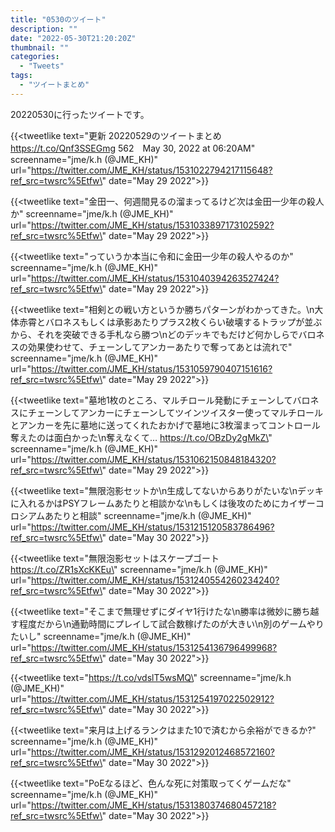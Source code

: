 ```yaml
---
title: "0530のツイート"
description: ""
date: "2022-05-30T21:20:20Z"
thumbnail: ""
categories:
  - "Tweets"
tags:
  - "ツイートまとめ"
---
```

20220530に行ったツイートです。
<!--more-->
{{<tweetlike text=\"更新 20220529のツイートまとめ https://t.co/Qnf3SSEGmg 562　May 30, 2022 at 06:20AM\" screenname=\"jme/k.h (@JME_KH)\" url=\"https://twitter.com/JME_KH/status/1531022794217115648?ref_src=twsrc%5Etfw\" date=\"May 29 2022\">}}

{{<tweetlike text=\"金田一、何週間見るの溜まってるけど次は金田一少年の殺人か\" screenname=\"jme/k.h (@JME_KH)\" url=\"https://twitter.com/JME_KH/status/1531033897173102592?ref_src=twsrc%5Etfw\" date=\"May 29 2022\">}}

{{<tweetlike text=\"っていうか本当に令和に金田一少年の殺人やるのか\" screenname=\"jme/k.h (@JME_KH)\" url=\"https://twitter.com/JME_KH/status/1531040394263527424?ref_src=twsrc%5Etfw\" date=\"May 29 2022\">}}

{{<tweetlike text=\"相剣との戦い方というか勝ちパターンがわかってきた。\n大体赤霄とバロネスもしくは承影あたりプラス2枚くらい破壊するトラップが並ぶから、それを突破できる手札なら勝つ\nどのデッキでもだけど何かしらでバロネスの効果使わせて、チェーンしてアンカーあたりで奪ってあとは流れで\" screenname=\"jme/k.h (@JME_KH)\" url=\"https://twitter.com/JME_KH/status/1531059790407151616?ref_src=twsrc%5Etfw\" date=\"May 29 2022\">}}

{{<tweetlike text=\"墓地1枚のところ、マルチロール発動にチェーンしてバロネスにチェーンしてアンカーにチェーンしてツインツイスター使ってマルチロールとアンカーを先に墓地に送ってくれたおかげで墓地に3枚溜まってコントロール奪えたのは面白かった\n奪えなくて… https://t.co/OBzDy2gMkZ\" screenname=\"jme/k.h (@JME_KH)\" url=\"https://twitter.com/JME_KH/status/1531062150848184320?ref_src=twsrc%5Etfw\" date=\"May 29 2022\">}}

{{<tweetlike text=\"無限泡影セットか\n生成してないからありがたいな\nデッキに入れるかはPSYフレームあたりと相談かな\nもしくは後攻のためにカイザーコロシアムあたりと相談\" screenname=\"jme/k.h (@JME_KH)\" url=\"https://twitter.com/JME_KH/status/1531215120583786496?ref_src=twsrc%5Etfw\" date=\"May 30 2022\">}}

{{<tweetlike text=\"無限泡影セットはスケープゴート https://t.co/ZR1sXcKKEu\" screenname=\"jme/k.h (@JME_KH)\" url=\"https://twitter.com/JME_KH/status/1531240554260234240?ref_src=twsrc%5Etfw\" date=\"May 30 2022\">}}

{{<tweetlike text=\"そこまで無理せずにダイヤ1行けたな\n勝率は微妙に勝ち越す程度だから\n通勤時間にプレイして試合数稼げたのが大きい\n別のゲームやりたいし\" screenname=\"jme/k.h (@JME_KH)\" url=\"https://twitter.com/JME_KH/status/1531254136796499968?ref_src=twsrc%5Etfw\" date=\"May 30 2022\">}}

{{<tweetlike text=\"https://t.co/vdslT5wsMQ\" screenname=\"jme/k.h (@JME_KH)\" url=\"https://twitter.com/JME_KH/status/1531254197022502912?ref_src=twsrc%5Etfw\" date=\"May 30 2022\">}}

{{<tweetlike text=\"来月は上げるランクはまた10で済むから余裕ができるか?\" screenname=\"jme/k.h (@JME_KH)\" url=\"https://twitter.com/JME_KH/status/1531292012468572160?ref_src=twsrc%5Etfw\" date=\"May 30 2022\">}}

{{<tweetlike text=\"PoEなるほど、色んな死に対策取ってくゲームだな\" screenname=\"jme/k.h (@JME_KH)\" url=\"https://twitter.com/JME_KH/status/1531380374680457218?ref_src=twsrc%5Etfw\" date=\"May 30 2022\">}}

